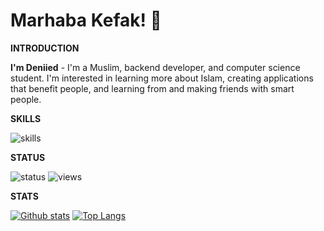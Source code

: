 # Marhaba Kefak! 👋
<p><strong>INTRODUCTION</strong></p>

**I'm Deniied** - I'm a Muslim, backend developer, and computer science student. I'm interested in learning more about Islam, creating applications that benefit people, and learning from and making friends with smart people.

<p><strong>SKILLS</strong></p>

![skills](https://skillicons.dev/icons?i=cpp,cs,lua,js,go,godot,java,html,kotlin,nodejs,vscodium,bootstrap,cloudflare,debian,express,github,linux,notion,npm,raspberrypi,replit,workers)

<p><strong>STATUS</strong></p>

![status](https://nocache.advaith.workers.dev?url=https://img.shields.io/endpoint?url=https://dev.discordprofiles.me/api/badge/status/427201750823469096?simple=true)
![views](https://komarev.com/ghpvc/?username=Deniied0&color=D22B2B)

<p><strong>STATS</strong></p>  

<a href="#">![Github stats](https://github-readme-stats.vercel.app/api?username=Deniied0&theme=dark&count_private=true&hide_border=true&line_height=20)</a>
<a href="#">![Top Langs](https://github-readme-stats.vercel.app/api/top-langs/?username=Deniied0&layout=compact&theme=dark&count_private=true&hide_border=true)</a>
